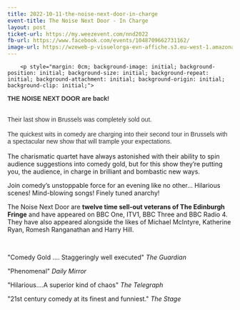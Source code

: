 ```yaml
---
title: 2022-10-11-the-noise-next-door-in-charge
event-title: The Noise Next Door - In Charge
layout: post
ticket-url: https://my.weezevent.com/nnd2022
fb-url: https://www.facebook.com/events/1048709662731162/
image-url: https://wzeweb-p-visuelorga-evn-affiche.s3.eu-west-1.amazonaws.com/affiche_844721.png
---
```


        <p style="margin: 0cm; background-image: initial; background-position: initial; background-size: initial; background-repeat: initial; background-attachment: initial; background-origin: initial; background-clip: initial;">
<b><span lang="EN-US" style="font-size: 10.5pt; font-family: Calibri, sans-serif; color: rgb(51, 51, 51); background-image: initial; background-position: initial; background-size: initial; background-repeat: initial; background-attachment: initial; background-origin: initial; background-clip: initial;">THE NOISE NEXT DOOR are back!</span></b></p>
<p style="margin: 0cm; background-image: initial; background-position: initial; background-size: initial; background-repeat: initial; background-attachment: initial; background-origin: initial; background-clip: initial;">
	&nbsp;</p>
<p style="margin: 0cm; background-image: initial; background-position: initial; background-size: initial; background-repeat: initial; background-attachment: initial; background-origin: initial; background-clip: initial;">
<span lang="EN-US" style="font-size: 10.5pt; font-family: Calibri, sans-serif; color: rgb(51, 51, 51); background-image: initial; background-position: initial; background-size: initial; background-repeat: initial; background-attachment: initial; background-origin: initial; background-clip: initial;">Their last show in Brussels was completely sold out.&nbsp;&nbsp;</span></p>
<p style="margin: 0cm; background-image: initial; background-position: initial; background-size: initial; background-repeat: initial; background-attachment: initial; background-origin: initial; background-clip: initial;">
	&nbsp;</p>
<p style="margin: 0cm; background-image: initial; background-position: initial; background-size: initial; background-repeat: initial; background-attachment: initial; background-origin: initial; background-clip: initial;">
<span lang="EN-US" style="font-size: 10.5pt; font-family: Calibri, sans-serif; color: rgb(51, 51, 51); background-image: initial; background-position: initial; background-size: initial; background-repeat: initial; background-attachment: initial; background-origin: initial; background-clip: initial;">The quickest wits in comedy are charging into their second tour in Brussels with a spectacular new show that will trample your expectations.</span></p>
<p style="margin: 0cm; background-image: initial; background-position: initial; background-size: initial; background-repeat: initial; background-attachment: initial; background-origin: initial; background-clip: initial;">
	&nbsp;</p>
<p style="margin: 0cm; background-image: initial; background-position: initial; background-size: initial; background-repeat: initial; background-attachment: initial; background-origin: initial; background-clip: initial;">
<span lang="EN-US" style="font-size: 10.5pt; font-family: Calibri, sans-serif; color: rgb(51, 51, 51); background-image: initial; background-position: initial; background-size: initial; background-repeat: initial; background-attachment: initial; background-origin: initial; background-clip: initial;"><o:p></o:p></span>The charismatic quartet have always astonished with their ability to spin audience suggestions into comedy gold, but for this show they’re putting you, the audience, in charge in brilliant and bombastic new ways.</p>
<p>
	Join comedy’s unstoppable force for an evening like no other... Hilarious scenes! Mind-blowing songs! Finely tuned anarchy!</p>
<p>
	The Noise Next Door are <strong>twelve time sell-out veterans of The Edinburgh Fringe</strong> and have appeared on BBC One, ITV1, BBC Three and BBC Radio 4. They have also appeared alongside the likes of Michael McIntyre, Katherine Ryan, Romesh Ranganathan and Harry Hill.</p>
<p>
	&nbsp;</p>
<p>
	"Comedy Gold .... Staggeringly well executed"&nbsp;<em>The Guardian</em></p>
<p>
	"Phenomenal"&nbsp;<em>Daily Mirror</em></p>
<p>
	"Hilarious....A superior kind of chaos"<em>&nbsp;The Telegraph</em></p>
<p>
	"21st century comedy at its finest and funniest."&nbsp;<em>The Stage</em></p>

    